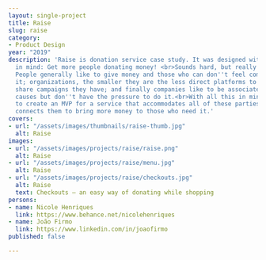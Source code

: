 ```yaml
---
layout: single-project
title: Raise
slug: raise
category:
- Product Design
year: "2019"
description: 'Raise is donation service case study. It was designed with one thing
  in mind: Get more people donating money! <br>Sounds hard, but really it shouldn''t.
  People generally like to give money and those who can don''t feel comfortable doing
  it; organizations, the smaller they are the less direct platforms to create and
  share campaigns they have; and finally companies like to be associated with good
  causes but don''t have the pressure to do it.<br>With all this in mind we set out
  to create an MVP for a service that accommodates all of these parties'' needs and
  connects them to bring more money to those who need it.'
covers:
- url: "/assets/images/thumbnails/raise-thumb.jpg"
  alt: Raise
images:
- url: "/assets/images/projects/raise/raise.png"
  alt: Raise
- url: "/assets/images/projects/raise/menu.jpg"
  alt: Raise
- url: "/assets/images/projects/raise/checkouts.jpg"
  alt: Raise
  text: Checkouts — an easy way of donating while shopping
persons:
- name: Nicole Henriques
  link: https://www.behance.net/nicolehenriques
- name: João Firmo
  link: https://www.linkedin.com/in/joaofirmo
published: false

---
```

